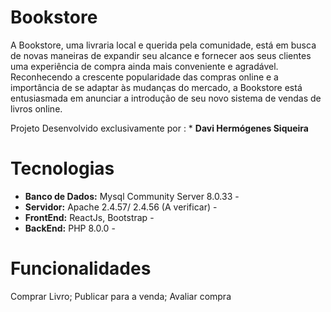 # Bookstore
A Bookstore, uma livraria local e querida pela comunidade, está em busca de novas maneiras de expandir seu alcance e fornecer aos seus clientes uma experiência de compra ainda mais conveniente e agradável. Reconhecendo a crescente popularidade das compras online e a importância de se adaptar às mudanças do mercado, a Bookstore está entusiasmada em anunciar a introdução de seu novo sistema de vendas de livros online.  

Projeto Desenvolvido exclusivamente por : * **Davi Hermógenes Siqueira**
# Tecnologias
* **Banco de Dados:** Mysql Community Server 8.0.33 -
* **Servidor:** Apache  2.4.57/ 2.4.56 (A verificar) -
* **FrontEnd:** ReactJs, Bootstrap -
* **BackEnd:** PHP 8.0.0 -

# Funcionalidades
Comprar Livro; Publicar para a venda; Avaliar compra 
